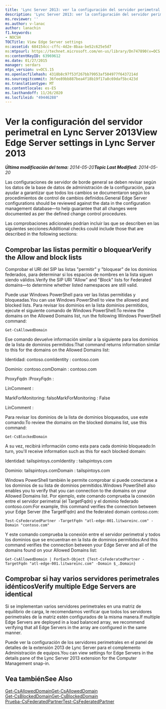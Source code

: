 ```yaml
---
title: 'Lync Server 2013: ver la configuración del servidor perimetral'
description: 'Lync Server 2013: ver la configuración del servidor perimetral.'
ms.reviewer: ''
ms.author: v-lanac
author: lanachin
f1.keywords:
- NOCSH
TOCTitle: View Edge Server settings
ms:assetid: 684154cc-cffc-4d2e-8baa-be52c625e5d7
ms:mtpsurl: https://technet.microsoft.com/en-us/library/Dn747890(v=OCS.15)
ms:contentKeyID: 63969612
ms.date: 01/27/2015
manager: serdars
mtps_version: v=OCS.15
ms.openlocfilehash: 4318b8c97f53f267bb79953af504977f6437214d
ms.sourcegitcommit: 36fee89bb887bea4f18b19f17a8c69daf5bc423d
ms.translationtype: MT
ms.contentlocale: es-ES
ms.lasthandoff: 11/26/2020
ms.locfileid: "49446288"
---
```

# <a name="view-edge-server-settings-in-lync-server-2013"></a><span data-ttu-id="f9f7c-103">Ver la configuración del servidor perimetral en Lync Server 2013</span><span class="sxs-lookup"><span data-stu-id="f9f7c-103">View Edge Server settings in Lync Server 2013</span></span>

<div data-xmlns="http://www.w3.org/1999/xhtml">

<div class="topic" data-xmlns="http://www.w3.org/1999/xhtml" data-msxsl="urn:schemas-microsoft-com:xslt" data-cs="https://msdn.microsoft.com/">

<div data-asp="https://msdn2.microsoft.com/asp">



</div>

<div id="mainSection">

<div id="mainBody"><span data-ttu-id="f9f7c-104">

<span> </span></span><span class="sxs-lookup"><span data-stu-id="f9f7c-104">

<span> </span></span></span>

<span data-ttu-id="f9f7c-105">_**Última modificación del tema:** 2014-05-20_</span><span class="sxs-lookup"><span data-stu-id="f9f7c-105">_**Topic Last Modified:** 2014-05-20_</span></span>

<span data-ttu-id="f9f7c-106">Las configuraciones de servidor de borde general se deben revisar según los datos de la base de datos de administración de la configuración, para ayudar a garantizar que todos los cambios se documentaron según los procedimientos de control de cambios definidos.</span><span class="sxs-lookup"><span data-stu-id="f9f7c-106">General Edge Server configurations should be reviewed against the data in the configuration management database—to help guarantee that all changes were documented as per the defined change control procedures.</span></span>

<span data-ttu-id="f9f7c-107">Las comprobaciones adicionales podrían incluir las que se describen en las siguientes secciones:</span><span class="sxs-lookup"><span data-stu-id="f9f7c-107">Additional checks could include those that are described in the following sections:</span></span>

<div>

## <a name="verify-the-allow-and-block-lists"></a><span data-ttu-id="f9f7c-108">Comprobar las listas permitir o bloquear</span><span class="sxs-lookup"><span data-stu-id="f9f7c-108">Verify the Allow and block lists</span></span>

<span data-ttu-id="f9f7c-109">Comprobar el URI del SIP las listas "permitir" y "bloquear" de los dominios federados, para determinar si los espacios de nombres en la lista siguen siendo válidos.</span><span class="sxs-lookup"><span data-stu-id="f9f7c-109">Verify the SIP URI "Allow" and "Block" lists for Federated domains—to determine whether listed namespaces are still valid.</span></span>

<span data-ttu-id="f9f7c-110">Puede usar Windows PowerShell para ver las listas permitidas y bloqueadas.</span><span class="sxs-lookup"><span data-stu-id="f9f7c-110">You can use Windows PowerShell to view the allowed and blocked lists.</span></span> <span data-ttu-id="f9f7c-111">Para revisar los dominios en la lista dominios permitidos, ejecute el siguiente comando de Windows PowerShell:</span><span class="sxs-lookup"><span data-stu-id="f9f7c-111">To review the domains on the Allowed Domains list, run the following Windows PowerShell command:</span></span>

`Get-CsAllowedDomain`

<span data-ttu-id="f9f7c-112">Ese comando devuelve información similar a la siguiente para los dominios de la lista de dominios permitidos:</span><span class="sxs-lookup"><span data-stu-id="f9f7c-112">That command returns information similar to this for the domains on the Allowed Domains list:</span></span>

<span data-ttu-id="f9f7c-113">Identidad: contoso.com</span><span class="sxs-lookup"><span data-stu-id="f9f7c-113">Identity : contoso.com</span></span>

<span data-ttu-id="f9f7c-114">Dominio: contoso.com</span><span class="sxs-lookup"><span data-stu-id="f9f7c-114">Domain : contoso.com</span></span>

<span data-ttu-id="f9f7c-115">ProxyFqdn :</span><span class="sxs-lookup"><span data-stu-id="f9f7c-115">ProxyFqdn :</span></span>

<span data-ttu-id="f9f7c-116">Lín</span><span class="sxs-lookup"><span data-stu-id="f9f7c-116">Comment :</span></span>

<span data-ttu-id="f9f7c-117">MarkForMonitoring: falso</span><span class="sxs-lookup"><span data-stu-id="f9f7c-117">MarkForMonitoring : False</span></span>

<span data-ttu-id="f9f7c-118">Lín</span><span class="sxs-lookup"><span data-stu-id="f9f7c-118">Comment :</span></span>

<span data-ttu-id="f9f7c-119">Para revisar los dominios de la lista de dominios bloqueados, use este comando:</span><span class="sxs-lookup"><span data-stu-id="f9f7c-119">To review the domains on the blocked domains list, use this command:</span></span>

`Get-CsBlockedDomain`

<span data-ttu-id="f9f7c-120">A su vez, recibirá información como esta para cada dominio bloqueado:</span><span class="sxs-lookup"><span data-stu-id="f9f7c-120">In turn, you'll receive information such as this for each blocked domain:</span></span>

<span data-ttu-id="f9f7c-121">Identidad: tailspintoys.com</span><span class="sxs-lookup"><span data-stu-id="f9f7c-121">Identity : tailspintoys.com</span></span>

<span data-ttu-id="f9f7c-122">Dominio: tailspintoys.com</span><span class="sxs-lookup"><span data-stu-id="f9f7c-122">Domain : tailspintoys.com</span></span>

<span data-ttu-id="f9f7c-123">Windows PowerShell también le permite comprobar si puede conectarse a los dominios de su lista de dominios permitidos.</span><span class="sxs-lookup"><span data-stu-id="f9f7c-123">Windows PowerShell also enables you to verify that you can connection to the domains on your Allowed Domains list.</span></span> <span data-ttu-id="f9f7c-124">Por ejemplo, este comando comprueba la conexión entre el servidor perimetral (el TargetFqdn) y el dominio federado contoso.com:</span><span class="sxs-lookup"><span data-stu-id="f9f7c-124">For example, this command verifies the connection between your Edge Server (the TargetFqdn) and the federated domain contoso.com:</span></span>

`Test-CsFederatedPartner -TargetFqdn "atl-edge-001.litwareinc.com" -Domain "contoso.com"`

<span data-ttu-id="f9f7c-125">Y este comando comprueba la conexión entre el servidor perimetral y todos los dominios que se encuentran en la lista de dominios permitidos:</span><span class="sxs-lookup"><span data-stu-id="f9f7c-125">And this command verifies the connection between your Edge Server and all of the domains found on your Allowed Domains list:</span></span>

`Get-CsAllowedDomain | ForEach-Object {Test-CsFederatedPartner -TargetFqdn "atl-edge-001.litwareinc.com" -Domain $_.Domain}`

</div>

<div>

## <a name="verify-multiple-edge-servers-are-identical"></a><span data-ttu-id="f9f7c-126">Comprobar si hay varios servidores perimetrales idénticos</span><span class="sxs-lookup"><span data-stu-id="f9f7c-126">Verify multiple Edge Servers are identical</span></span>

<span data-ttu-id="f9f7c-127">Si se implementan varios servidores perimetrales en una matriz de equilibrio de carga, le recomendamos verificar que todos los servidores perimetrales de la matriz estén configurados de la misma manera.</span><span class="sxs-lookup"><span data-stu-id="f9f7c-127">If multiple Edge Servers are deployed in a load balanced array, we recommend verifying that all Edge Servers in the array are configured in the same manner.</span></span>

<span data-ttu-id="f9f7c-128">Puede ver la configuración de los servidores perimetrales en el panel de detalles de la extensión 2013 de Lync Server para el complemento Administración de equipos.</span><span class="sxs-lookup"><span data-stu-id="f9f7c-128">You can view settings for Edge Servers in the details pane of the Lync Server 2013 extension for the Computer Management snap-in.</span></span>

</div>

<div>

## <a name="see-also"></a><span data-ttu-id="f9f7c-129">Vea también</span><span class="sxs-lookup"><span data-stu-id="f9f7c-129">See Also</span></span>


[<span data-ttu-id="f9f7c-130">Get-CsAllowedDomain</span><span class="sxs-lookup"><span data-stu-id="f9f7c-130">Get-CsAllowedDomain</span></span>](https://docs.microsoft.com/powershell/module/skype/Get-CsAllowedDomain)  
[<span data-ttu-id="f9f7c-131">Get-CsBlockedDomain</span><span class="sxs-lookup"><span data-stu-id="f9f7c-131">Get-CsBlockedDomain</span></span>](https://docs.microsoft.com/powershell/module/skype/Get-CsBlockedDomain)  
[<span data-ttu-id="f9f7c-132">Prueba-CsFederatedPartner</span><span class="sxs-lookup"><span data-stu-id="f9f7c-132">Test-CsFederatedPartner</span></span>](https://docs.microsoft.com/powershell/module/skype/Test-CsFederatedPartner)  
  

<span data-ttu-id="f9f7c-133"></div>

</div>

<span> </span>

</div>

</div>

</span><span class="sxs-lookup"><span data-stu-id="f9f7c-133"></div>

</div>

<span> </span>

</div>

</div>

</span></span></div>

